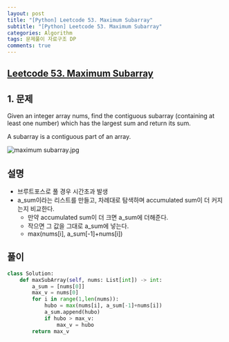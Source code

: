 ```yaml
---
layout: post
title: "[Python] Leetcode 53. Maximum Subarray"
subtitle: "[Python] Leetcode 53. Maximum Subarray"
categories: Algorithm
tags: 문제풀이 자료구조 DP
comments: true
---
```


## [Leetcode 53. Maximum Subarray ](https://leetcode.com/problems/maximum-subarray/)

## 1. 문제

Given an integer array nums, find the contiguous subarray (containing at least one number) which has the largest sum and return its sum.

A subarray is a contiguous part of an array.


![maximum subarray.jpg](https://bernard-choi.github.io/assets/img/post_img/maximum_subarray.jpg)

## 설명

- 브루트포스로 풀 경우 시간초과 발생
- a_sum이라는 리스트를 만들고, 차례대로 탐색하며 accumulated sum이 더 커지는지 비교한다.
  - 만약 accumulated sum이 더 크면 a_sum에 더해준다.
  - 작으면 그 값을 그대로 a_sum에 넣는다.
  - max(nums[i], a_sum[-1]+nums[i])

## 풀이

```python
class Solution:
    def maxSubArray(self, nums: List[int]) -> int:
        a_sum = [nums[0]]
        max_v = nums[0]
        for i in range(1,len(nums)):
            hubo = max(nums[i], a_sum[-1]+nums[i])
            a_sum.append(hubo)
            if hubo > max_v:
                max_v = hubo
        return max_v
```
